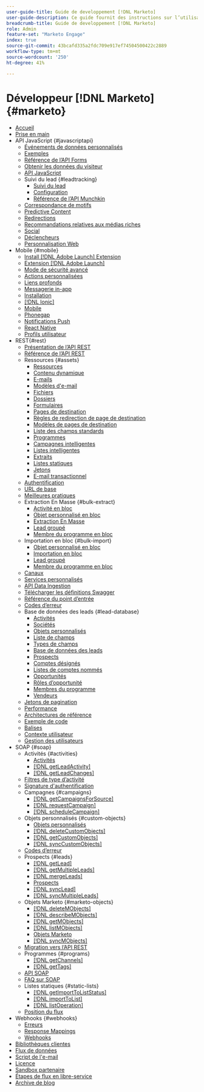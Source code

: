 ```yaml
---
user-guide-title: Guide de developpement [!DNL Marketo]
user-guide-description: Ce guide fournit des instructions sur l’utilisation  [!DNL Marketo]  API .
breadcrumb-title: Guide de developpement [!DNL Marketo]
role: Admin
feature-set: "Marketo Engage"
index: true
source-git-commit: 43bcafd335a2fdc709e917ef74504500422c2889
workflow-type: tm+mt
source-wordcount: '250'
ht-degree: 41%

---
```



# Développeur [!DNL Marketo] {#marketo}

- [Accueil](home.md)
- [Prise en main](getting-started.md)
- API JavaScript {#javascriptapi}
   - [Événements de données personnalisés](javascript-api/custom-data-events.md)
   - [Exemples](javascript-api/examples.md)
   - [Référence de l’API Forms](javascript-api/forms-api-reference.md)
   - [Obtenir les données du visiteur](javascript-api/get-visitor-data.md)
   - [API JavaScript](javascript-api/javascript-api.md)
   - Suivi du lead {#leadtracking}
      - [Suivi du lead](javascript-api/lead-tracking.md)
      - [Configuration](javascript-api/configuration.md)
      - [Référence de l’API Munchkin](javascript-api/api-reference.md)
   - [Correspondance de motifs](javascript-api/pattern-match.md)
   - [Predictive Content](javascript-api/predictive-content.md)
   - [Redirections](javascript-api/redirect.md)
   - [Recommandations relatives aux médias riches](javascript-api/rich-media-recommendation.md)
   - [Social](javascript-api/social.md)
   - [Déclencheurs](javascript-api/triggers.md)
   - [Personnalisation Web](javascript-api/web-personalization.md)
- Mobile {#mobile}
   - [Install [!DNL Adobe Launch] Extension](mobile/adobe-launch-extension-installation.md)
   - [Extension [!DNL Adobe Launch]](mobile/adobe-launch-extension.md)
   - [Mode de sécurité avancé](mobile/advanced-security-access-mode.md)
   - [Actions personnalisées](mobile/custom-actions.md)
   - [Liens profonds](mobile/enabling-deep-links-in-your-app.md)
   - [Messagerie in-app](mobile/in-app-messages.md)
   - [Installation](mobile/installation.md)
   - [[!DNL Ionic]](mobile/ionic.md)
   - [Mobile](mobile/mobile.md)
   - [Phonegap](mobile/phonegap.md)
   - [Notifications Push](mobile/push-notifications.md)
   - [React Native](mobile/react-native.md)
   - [Profils utilisateur](mobile/user-profiles.md)
- REST{#rest}
   - [Présentation de l’API REST](rest-api/rest-api.md)
   - [ Référence de l’API REST ](https://developer.adobe.com/marketo-apis/)
   - Ressources {#assets}
      - [Ressources](rest-api/assets.md)
      - [Contenu dynamique](rest-api/dynamic-content.md)
      - [E-mails](rest-api/emails.md)
      - [Modèles d&#39;e-mail](rest-api/email-templates.md)
      - [Fichiers](rest-api/files.md)
      - [Dossiers](rest-api/folders.md)
      - [Formulaires](rest-api/forms.md)
      - [Pages de destination](rest-api/landing-pages.md)
      - [Règles de redirection de page de destination](rest-api/landing-page-redirect-rules.md)
      - [Modèles de pages de destination](rest-api/landing-page-templates.md)
      - [Liste des champs standards](rest-api/list-of-standard-fields.md)
      - [Programmes](rest-api/programs.md)
      - [Campagnes intelligentes](rest-api/smart-campaigns.md)
      - [Listes intelligentes](rest-api/smart-lists.md)
      - [Extraits](rest-api/snippets.md)
      - [Listes statiques](rest-api/static-lists.md)
      - [Jetons](rest-api/tokens.md)
      - [E-mail transactionnel](rest-api/transactional-email.md)
   - [Authentification](rest-api/authentication.md)
   - [URL de base](rest-api/base-url.md)
   - [Meilleures pratiques](rest-api/marketo-integration-best-practices.md)
   - Extraction En Masse {#bulk-extract}
      - [Activité en bloc](rest-api/bulk-activity-extract.md)
      - [Objet personnalisé en bloc](rest-api/bulk-custom-object-extract.md)
      - [Extraction En Masse](rest-api/bulk-extract.md)
      - [Lead groupé](rest-api/bulk-lead-extract.md)
      - [Membre du programme en bloc](rest-api/bulk-program-member-extract.md)
   - Importation en bloc {#bulk-import}
      - [Objet personnalisé en bloc](rest-api/bulk-custom-object-import.md)
      - [Importation en bloc](rest-api/bulk-import.md)
      - [Lead groupé](rest-api/bulk-lead-import.md)
      - [Membre du programme en bloc](rest-api/bulk-program-member-import.md)
   - [Canaux](rest-api/channels.md)
   - [Services personnalisés](rest-api/custom-services.md)
   - [API Data Ingestion](rest-api/data-ingestion.md)
   - [Télécharger les définitions Swagger](rest-api/swagger.md)
   - [Référence du point d’entrée](rest-api/endpoint-reference.md)
   - [Codes d’erreur](rest-api/error-codes.md)
   - Base de données des leads {#lead-database}
      - [Activités](rest-api/activities.md)
      - [Sociétés](rest-api/companies.md)
      - [Objets personnalisés](rest-api/custom-objects.md)
      - [Liste de champs](rest-api/fields.md)
      - [Types de champs](rest-api/field-types.md)
      - [Base de données des leads](rest-api/lead-database.md)
      - [Prospects](rest-api/leads.md)
      - [Comptes désignés](rest-api/named-accounts.md)
      - [Listes de comptes nommés](rest-api/named-account-lists.md)
      - [Opportunités](rest-api/opportunities.md)
      - [Rôles d’opportunité](rest-api/opportunity-roles.md)
      - [Membres du programme](rest-api/program-members.md)
      - [Vendeurs](rest-api/sales-persons.md)
   - [Jetons de pagination](rest-api/paging-tokens.md)
   - [Performance](rest-api/performance.md)
   - [Architectures de référence](rest-api/reference-architectures.md)
   - [Exemple de code](https://github.com/Marketo/REST-Sample-Code)
   - [Balises](rest-api/tags.md)
   - [Contexte utilisateur](rest-api/user-context.md)
   - [Gestion des utilisateurs](rest-api/user-management.md)
- SOAP {#soap}
   - Activités {#activities}
      - [Activités](soap-api/activities.md)
      - [[!DNL getLeadActivity]](soap-api/getleadactivity.md)
      - [[!DNL getLeadChanges]](soap-api/getleadchanges.md)
   - [Filtres de type d’activité](soap-api/activity-type-filters.md)
   - [Signature d&#39;authentification](soap-api/authentication-signature.md)
   - Campagnes {#campaigns}
      - [[!DNL getCampaignsForSource]](soap-api/getcampaignsforsource.md)
      - [[!DNL requestCampaign]](soap-api/requestcampaign.md)
      - [[!DNL scheduleCampaign]](soap-api/schedulecampaign.md)
   - Objets personnalisés {#custom-objects}
      - [Objets personnalisés](soap-api/custom-objects.md)
      - [[!DNL deleteCustomObjects]](soap-api/deletecustomobjects.md)
      - [[!DNL getCustomObjects]](soap-api/getcustomobjects.md)
      - [[!DNL syncCustomObjects]](soap-api/synccustomobjects.md)
   - [Codes d’erreur](soap-api/error-codes.md)
   - Prospects {#leads}
      - [[!DNL getLead]](soap-api/getlead.md)
      - [[!DNL getMultipleLeads]](soap-api/getmultipleleads.md)
      - [[!DNL mergeLeads]](soap-api/mergeleads.md)
      - [Prospects](soap-api/leads.md)
      - [[!DNL syncLead]](soap-api/synclead.md)
      - [[!DNL syncMultipleLeads]](soap-api/syncmultipleleads.md)
   - Objets Marketo {#marketo-objects}
      - [[!DNL deleteMObjects]](soap-api/deletemobjects.md)
      - [[!DNL describeMObjects]](soap-api/describemobject.md)
      - [[!DNL getMObjects]](soap-api/getmobjects.md)
      - [[!DNL listMObjects]](soap-api/listmobjects.md)
      - [Objets Marketo](soap-api/marketo-objects.md)
      - [[!DNL syncMObjects]](soap-api/syncmobjects.md)
   - [Migration vers l’API REST](soap-api/migration.md)
   - Programmes {#programs}
      - [[!DNL getChannels]](soap-api/getchannels.md)
      - [[!DNL getTags]](soap-api/gettags.md)
   - [API SOAP](soap-api/soap-api.md)
   - [FAQ sur SOAP](soap-api/soap-faq.md)
   - Listes statiques {#static-lists}
      - [[!DNL getImportToListStatus]](soap-api/getimporttoliststatus.md)
      - [[!DNL importToList]](soap-api/importtolist.md)
      - [[!DNL listOperation]](soap-api/listoperation.md)
   - [Position du flux](soap-api/stream-position.md)
- Webhooks {#webhooks}
   - [Erreurs](webhooks/errors.md)
   - [Response Mappings](webhooks/response-mappings.md)
   - [Webhooks](webhooks/webhooks.md)
- [Bibliothèques clientes](https://github.com/Marketo/Community-Supported-Client-Libraries)
- [Flux de données](https://developer.adobe.com/events/docs/guides/using/marketo/marketo-data-streams/)
- [Script de l&#39;e-mail](email-scripting.md)
- [Licence](api-license.md)
- [Sandbox partenaire](partner-sandbox.md)
- [Étapes de flux en libre-service](self-service-flow-steps.md)
- [Archive de blog](blog.md)
